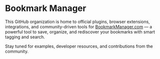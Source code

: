 # Bookmark Manager

This GitHub organization is home to official plugins, browser extensions, integrations, and community-driven tools for [BookmarkManager.com](https://bookmarkmanager.com) — a powerful tool to save, organize, and rediscover your bookmarks with smart tagging and search.

Stay tuned for examples, developer resources, and contributions from the community.
